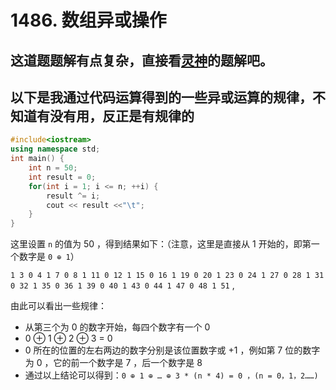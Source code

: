 # 1486. 数组异或操作

## 这道题题解有点复杂，直接看[灵神](https://leetcode.cn/problems/xor-operation-in-an-array/solutions/2793723/o1-gong-shi-tui-dao-pythonjavaccgojsrust-le23/?envType=study-plan-v2&envId=primers-list)的题解吧。

## 以下是我通过代码运算得到的一些异或运算的规律，不知道有没有用，反正是有规律的

```cpp
#include<iostream>
using namespace std;
int main() {
    int n = 50;
    int result = 0;
    for(int i = 1; i <= n; ++i) {
        result ^= i;
        cout << result <<"\t";
    }
}
```

这里设置 `n` 的值为 50 ，得到结果如下：（注意，这里是直接从 1 开始的，即第一个数字是 `0 ⊕ 1`）  

`1 3 0 4 1 7 0 8 1 11 0 12 1 15 0 16 1 19 0 20 1 23 0 24 1 27 0 28 1 31 0 32 1 35 0 36 1 39 0 40 1 43 0 44 1 47 0 48 1 51` ,  

由此可以看出一些规律：
- 从第三个为 0 的数字开始，每四个数字有一个 0
- 0 ⊕ 1 ⊕ 2 ⊕ 3 = 0
- 0 所在的位置的左右两边的数字分别是该位置数字或 +1 ，例如第 7 位的数字为 0 ，它的前一个数字是 7 ，后一个数字是 8
- 通过以上结论可以得到：`0 ⊕ 1 ⊕ … ⊕ 3 * (n * 4) = 0 ，(n = 0，1，2……)`
